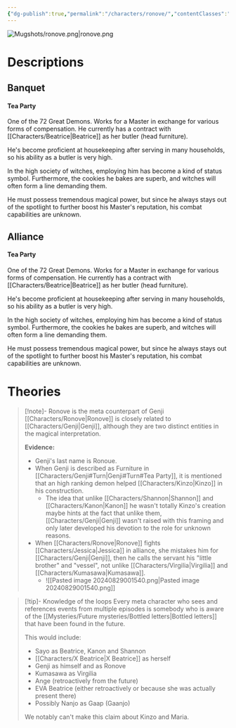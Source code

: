 ```yaml
---
{"dg-publish":true,"permalink":"/characters/ronove/","contentClasses":"center-headings","tags":["furniture"]}
---
```



![Mugshots/ronove.png|ronove.png](/img/user/Mugshots/ronove.png)
# Descriptions


## Banquet
#### Tea Party

One of the 72 Great Demons. Works for a Master in exchange for various forms of compensation. He currently has a contract with [[Characters/Beatrice\|Beatrice]] as her butler (head furniture).

He's become proficient at housekeeping after serving in many households, so his ability as a butler is very high.

In the high society of witches, employing him has become a kind of status symbol. Furthermore, the cookies he bakes are superb, and witches will often form a line demanding them.

He must possess tremendous magical power, but since he always stays out of the spotlight to further boost his Master's reputation, his combat capabilities are unknown.
## Alliance
#### Tea Party

One of the 72 Great Demons. Works for a Master in exchange for various forms of compensation. He currently has a contract with [[Characters/Beatrice\|Beatrice]] as her butler (head furniture).

He's become proficient at housekeeping after serving in many households, so his ability as a butler is very high.

In the high society of witches, employing him has become a kind of status symbol. Furthermore, the cookies he bakes are superb, and witches will often form a line demanding them.

He must possess tremendous magical power, but since he always stays out of the spotlight to further boost his Master's reputation, his combat capabilities are unknown.
# Theories


<div class="transclusion internal-embed is-loaded"><div class="markdown-embed">



> [!note]- Ronove is the meta counterpart of Genji
> [[Characters/Ronove\|Ronove]] is closely related to [[Characters/Genji\|Genji]], although they are two distinct entities in the magical interpretation.
> 
> **Evidence:**
> - Genji's last name is Ronoue.
> - When Genji is described as Furniture in [[Characters/Genji#Turn\|Genji#Turn#Tea Party]], it is mentioned that an high ranking demon helped [[Characters/Kinzo\|Kinzo]] in his construction. 
> 	- The idea that unlike [[Characters/Shannon\|Shannon]] and [[Characters/Kanon\|Kanon]] he wasn't totally Kinzo's creation maybe hints at the fact that unlike them, [[Characters/Genji\|Genji]] wasn't raised with this framing and only later developed his devotion to the role for unknown reasons.
> - When [[Characters/Ronove\|Ronove]] fights [[Characters/Jessica\|Jessica]] in alliance, she mistakes him for [[Characters/Genji\|Genji]], then he calls the servant his "little brother" and "vessel", not unlike [[Characters/Virgilia\|Virgilia]] and [[Characters/Kumasawa\|Kumasawa]].
> 	- ![[Pasted image 20240829001540.png\|Pasted image 20240829001540.png]]

</div></div>



<div class="transclusion internal-embed is-loaded"><div class="markdown-embed">



> [!tip]- Knowledge of the loops
> Every meta character who sees and references events from multiple episodes is somebody who is aware of the [[Mysteries/Future mysteries/Bottled letters\|Bottled letters]] that have been found in the future.
> 
> This would include:
> - Sayo as Beatrice, Kanon and Shannon
> - [[Characters/X Beatrice\|X Beatrice]] as herself
> - Genji as himself and as Ronove
> - Kumasawa as Virgilia
> - Ange (retroactively from the future)
> - EVA Beatrice (either retroactively or because she was actually present there)
> - Possibly Nanjo as Gaap (Gaanjo)
> 
> We notably can't make this claim about Kinzo and Maria.

</div></div>


